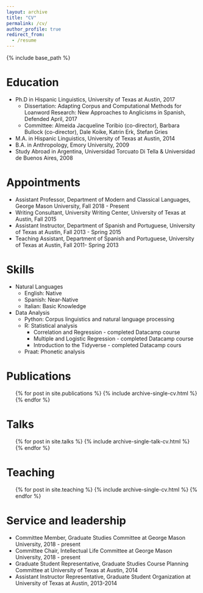 ```yaml
---
layout: archive
title: "CV"
permalink: /cv/
author_profile: true
redirect_from:
  - /resume
---
```


{% include base_path %}

Education
======
* Ph.D in Hispanic Linguistics, University of Texas at Austin, 2017
  * Dissertation: Adapting Corpus and Computational Methods for Loanword Research: New Approaches to Anglicisms in Spanish, Defended April, 2017
  * Committee: Almeida Jacqueline Toribio (co-director), Barbara Bullock (co-director), Dale Koike, Katrin Erk, Stefan Gries
* M.A. in Hispanic Linguistics, University of Texas at Austin, 2014
* B.A. in Anthropology, Emory University, 2009
* Study Abroad in Argentina, Universidad Torcuato Di Tella & Universidad de Buenos Aires, 2008



Appointments
======
* Assistant Professor, Department of Modern and Classical Languages, George Mason University, Fall 2018 - Present
* Writing Consultant, University Writing Center, University of Texas at Austin, Fall 2015
* Assistant Instructor, Department of Spanish and Portuguese, University of Texas at Austin, Fall 2013 - Spring 2015
* Teaching Assistant, Department of Spanish and Portuguese, University of Texas at Austin, Fall 2011- Spring 2013

  
Skills
======
* Natural Languages
  * English: Native
  * Spanish: Near-Native
  * Italian: Basic Knowledge
* Data Analysis
  * Python: Corpus linguistics and natural language processing
  * R: Statistical analysis
    * Correlation and Regression - completed Datacamp course
    * Multiple and Logistic Regression - completed Datacamp course
    * Introduction to the Tidyverse - completed Datacamp cours
  * Praat: Phonetic analysis

Publications
======
  <ul>{% for post in site.publications %}
    {% include archive-single-cv.html %}
  {% endfor %}</ul>
  
Talks
======
  <ul>{% for post in site.talks %}
    {% include archive-single-talk-cv.html %}
  {% endfor %}</ul>
  
Teaching
======
  <ul>{% for post in site.teaching %}
    {% include archive-single-cv.html %}
  {% endfor %}</ul>
  
Service and leadership
======
* Committee Member, Graduate Studies Committee at George Mason University, 2018 - present
* Committee Chair, Intellectual Life Committee at George Mason University, 2018 - present
* Graduate Student Representative, Graduate Studies Course Planning Committee at University of Texas at Austin, 2014
* Assistant Instructor Representative, Graduate Student Organization at University of Texas at Austin, 2013-2014
